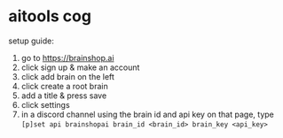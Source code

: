 # aitools cog

setup guide:

1. go to https://brainshop.ai
2. click sign up & make an account
3. click add brain on the left
4. click create a root brain
5. add a title & press save
6. click settings 
7. in a discord channel using the brain id and api key on that page, type `[p]set api brainshopai brain_id <brain_id> brain_key <api_key>`